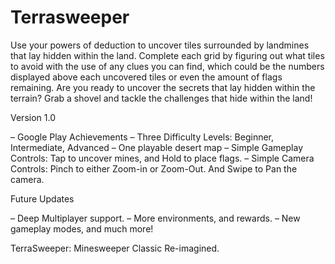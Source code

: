 # Terrasweeper

Use your powers of deduction to uncover tiles surrounded by landmines that lay hidden within the land. Complete each grid by figuring out what tiles to avoid with the use of any clues you can find, which could be the numbers displayed above each uncovered tiles or even the amount of flags remaining. Are you ready to uncover the secrets that lay hidden within the terrain? Grab a shovel and tackle the challenges that hide within the land!

Version 1.0

– Google Play Achievements
– Three Difficulty Levels: Beginner, Intermediate, Advanced
– One playable desert map
– Simple Gameplay Controls: Tap to uncover mines, and Hold to place flags.
– Simple Camera Controls: Pinch to either Zoom-in or Zoom-Out. And Swipe to Pan the camera.

Future Updates

– Deep Multiplayer support.
– More environments, and rewards.
– New gameplay modes, and much more!

TerraSweeper: Minesweeper Classic Re-imagined.
